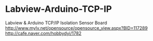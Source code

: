 # Labview-Arduino-TCP-IP
Labview &amp; Arduino TCP/IP Isolation Sensor Board
http://www.mylv.net/opensource/opensource_view.aspx?BID=117289
http://cafe.naver.com/hobbydyi/1782
